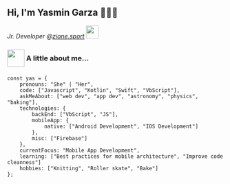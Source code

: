 Hi, I'm Yasmin Garza 👩🏻‍💻
---

<p><em>Jr. Developer @<a href="http://www.zionesport.com">zione.sport</a> <img src="https://media.giphy.com/media/WUlplcMpOCEmTGBtBW/giphy.gif" width="30"> 
</em></p>

### <img src="https://media4.giphy.com/media/gyr5H37A484WqdFXJ7/giphy.gif?cid=790b7611d3ed845911d290f4b943d539842ff9a13b0d7677&amp;rid=giphy.gif&amp;ct=s" width="40" height="40"> <span style="line-height: 40px;vertical-align: top;">A little about me... </span>

```JS
const yas = {
    pronouns: "She" | "Her",
    code: ["Javascript", "Kotlin", "Swift", "VbScript"],
    askMeAbout: ["web dev", "app dev", "astronomy", "physics", "baking"],
    technologies: {
        backEnd: ["VbScript", "JS"],
        mobileApp: {
            native: ["Android Development", "IOS Development"]
        },
        misc: ["Firebase"]
    },
    currentFocus: "Mobile App Development",
    learning: ["Best practices for mobile architecture", "Improve code cleanness"]
    hobbies: ["Knitting", "Roller skate", "Bake"]
};
```

<!--
**ygarza/ygarza** is a ✨ _special_ ✨ repository because its `README.md` (this file) appears on your GitHub profile.

Here are some ideas to get you started:

- 🔭 I’m currently working on ...
- 🌱 I’m currently learning ...
- 👯 I’m looking to collaborate on ...
- 🤔 I’m looking for help with ...
- 💬 Ask me about ...
- 📫 How to reach me: ...
- 😄 Pronouns: ...
- ⚡ Fun fact: ...
-->
